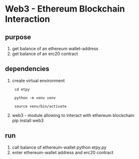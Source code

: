 
<h1>Web3 - Ethereum Blockchain Interaction</h1>

<h2> purpose </h2>

 1) get balance of an ethereum wallet-address
 2) get balance of an erc20 contract

<h2> dependencies </h2>

 1) create virtual environment

         cd etpy

         python -m venv venv

         source venv/bin/activate

 2) web3 - module allowing to interact with ethereum blockchain  
      pip install web3
 
<h2> run </h2>
 
 1) call balance of ethereum-wallet
      python etpy.py
 2) enter ethereum-wallet address and erc20 contract